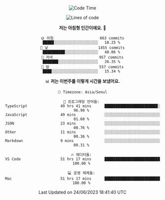 <div align="center">

<br />

 <!--START_SECTION:waka-->
![Code Time](http://img.shields.io/badge/Code%20Time-872%20hrs%2040%20mins-blue)

![Lines of code](https://img.shields.io/badge/%EC%A0%80%EB%8A%94%20%EC%97%AC%ED%83%9C%EA%B9%8C%EC%A7%80%20-3.4%20million%20%EC%A4%84%EC%9D%98%20%EC%BD%94%EB%93%9C%EB%A5%BC%20%EC%9E%91%EC%84%B1%ED%96%88%EC%96%B4%EC%9A%94.-blue)

**저는 아침형 인간이에요. 🐤** 

```text
🌞 아침                     663 commits         █████░░░░░░░░░░░░░░░░░░░░   18.25 % 
🌆 낮　                     1455 commits        ██████████░░░░░░░░░░░░░░░   40.06 % 
🌃 저녁                     957 commits         ███████░░░░░░░░░░░░░░░░░░   26.35 % 
🌙 밤　                     557 commits         ████░░░░░░░░░░░░░░░░░░░░░   15.34 % 
```


📊 **저는 이번주를 이렇게 시간을 보냈어요.** 

```text
🕑︎ Timezone: Asia/Seoul

💬 프로그래밍 언어들: 
TypeScript               49 hrs 41 mins      ████████████████████████░   96.90 % 
JavaScript               49 mins             ░░░░░░░░░░░░░░░░░░░░░░░░░   01.60 % 
JSON                     23 mins             ░░░░░░░░░░░░░░░░░░░░░░░░░   00.76 % 
Other                    11 mins             ░░░░░░░░░░░░░░░░░░░░░░░░░   00.36 % 
Markdown                 9 mins              ░░░░░░░░░░░░░░░░░░░░░░░░░   00.31 % 

🔥 에디터들: 
VS Code                  51 hrs 17 mins      █████████████████████████   100.00 % 

💻 운영 체제들: 
Mac                      51 hrs 17 mins      █████████████████████████   100.00 % 
```


 Last Updated on 24/06/2023 18:41:40 UTC
<!--END_SECTION:waka-->

</div>
